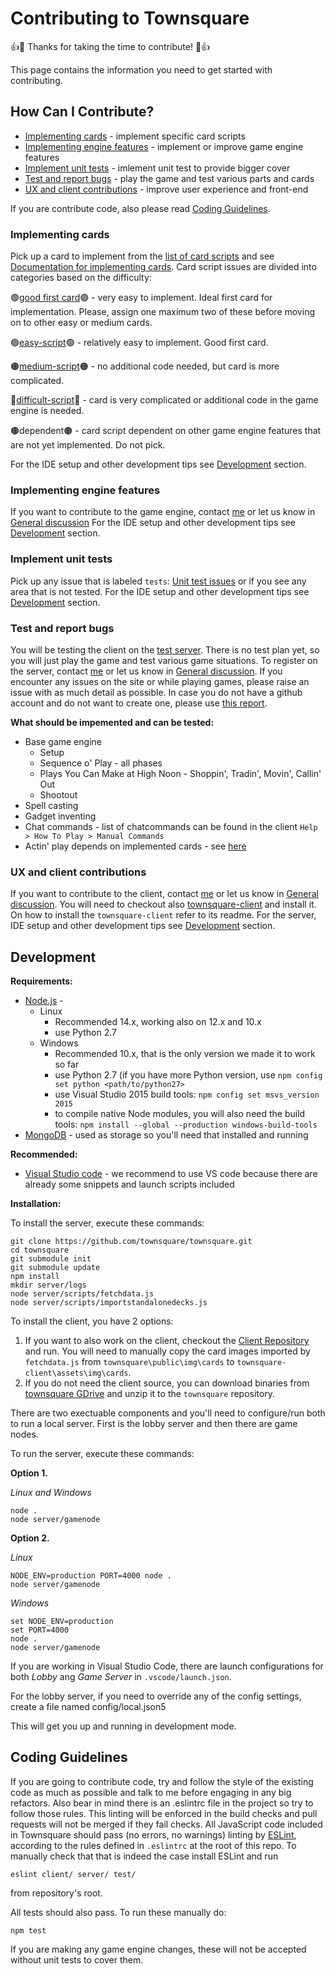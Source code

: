 # Contributing to Townsquare

:+1::tada: Thanks for taking the time to contribute! :tada::+1:

This page contains the information you need to get started with contributing.

## How Can I Contribute?
 * [Implementing cards](#Implementing-cards) - implement specific card scripts 
 * [Implementing engine features](#Implementing-engine-features) - implement or improve game engine features
 * [Implement unit tests](#Implement-unit-tests) - imlement unit test to provide bigger cover
 * [Test and report bugs](#Test-and-report-bugs) - play the game and test various parts and cards
 * [UX and client contributions](#UX-and-client-contributions) - improve user experience and front-end

If you are contribute code, also please read [Coding Guidelines](#Coding-guidelines).

### Implementing cards
Pick up a card to implement from the [list of card scripts](https://github.com/townteki/townsquare/issues?q=is%3Aissue+is%3Aopen+label%3Acard-script) and see [Documentation for implementing cards](https://github.com/townteki/townsquare/blob/master/docs/implementing-cards.md).
Card script issues are divided into categories based on the difficulty:

🟣[good first card](https://github.com/townteki/townsquare/issues?q=is%3Aissue+is%3Aopen+label%3A"good+first+card")🟣 - very easy to implement. Ideal first card for implementation. Please, assign one maximum two of these before moving on to other easy or medium cards.

🟢[easy-script](https://github.com/townteki/townsquare/issues?q=is%3Aissue+is%3Aopen+label%3Aeasy-script)🟢 - relatively easy to implement. Good first card.

🟠[medium-script](https://github.com/townteki/townsquare/issues?q=is%3Aissue+is%3Aopen+label%3Amedium-script)🟠 - no additional code needed, but card is more complicated.

🔴[difficult-script](https://github.com/townteki/townsquare/issues?q=is%3Aissue+is%3Aopen+label%3Adifficult-script)🔴 - card is very complicated or additional code in the game engine is needed.

🟤dependent🟤 - card script dependent on other game engine features that are not yet implemented. Do not pick.

For the IDE setup and other development tips see [Development](#Development) section. 

### Implementing engine features
If you want to contribute to the game engine, contact [me](mailto:mmeldo@gmail.com) or let us know in [General discussion](https://github.com/townteki/townsquare/discussions/categories/general)
For the IDE setup and other development tips see [Development](#Development) section. 

### Implement unit tests
Pick up any issue that is labeled `tests`: [Unit test issues](https://github.com/townteki/townsquare/issues?q=is%3Aissue+is%3Aopen+label%3Atests) or if you see any area that is not tested.
For the IDE setup and other development tips see [Development](#Development) section. 

### Test and report bugs
You will be testing the client on the [test server](https://doomtown.us). There is no test plan yet, so you will just play the game and test various game situations. To register on the server, contact [me](mailto:mmeldo@gmail.com) or let us know in [General discussion](https://github.com/townteki/townsquare/discussions/categories/general).
If you encounter any issues on the site or while playing games, please raise an issue with as much detail as possible. In case you do not have a github account and do not want to create one, please use [this report](https://gitreports.com/issue/townteki/townsquare).

**What should be impemented and can be tested:**
 - Base game engine
    * Setup
    * Sequence o' Play - all phases
    * Plays You Can Make at High Noon - Shoppin', Tradin', Movin', Callin' Out
    * Shootout
 - Spell casting
 - Gadget inventing
 - Chat commands - list of chatcommands can be found in the client `Help > How To Play > Manual Commands`
 - Actin' play depends on implemented cards - see [here](https://github.com/townteki/townsquare/blob/master/docs/cardpool-status.md)

### UX and client contributions
If you want to contribute to the client, contact [me](mailto:mmeldo@gmail.com) or let us know in [General discussion](https://github.com/townteki/townsquare/discussions/categories/general).
You will need to checkout also [townsquare-client](https://github.com/townteki/townsquare-client) and install it. On how to install the `townsquare-client` refer to its readme.
For the server, IDE setup and other development tips see [Development](#Development) section. 

## Development

**Requirements:**
- [Node.js](https://nodejs.org/en/download/) - 
  * Linux 
     - Recommended 14.x, working also on 12.x and 10.x
     - use Python 2.7
  * Windows
     - Recommended 10.x, that is the only version we made it to work so far
     - use Python 2.7 (if you have more Python version, use `npm config set python <path/to/python27>`
     - use Visual Studio 2015 build tools: `npm config set msvs_version 2015`
     - to compile native Node modules, you will also need the build tools: `npm install --global --production windows-build-tools`
- [MongoDB](https://www.mongodb.com/) - used as storage so you'll need that installed and running

**Recommended:**
- [Visual Studio code](https://code.visualstudio.com/download) - we recommend to use VS code because there are already some snippets and launch scripts included

**Installation:**

To install the server, execute these commands: 

```
git clone https://github.com/townsquare/townsquare.git
cd townsquare
git submodule init
git submodule update
npm install
mkdir server/logs
node server/scripts/fetchdata.js
node server/scripts/importstandalonedecks.js
```

To install the client, you have 2 options:

1. If you want to also work on the client, checkout the [Client Repository](https://github.com/townteki/townsquare-client) and run. You will need to manually copy the card images imported by `fetchdata.js` from `townsquare\public\img\cards` to `townsquare-client\assets\img\cards`.
2. If you do not need the client source, you can download binaries from [townsquare GDrive](https://drive.google.com/file/d/1MdnDSUBYE1Rl0edYYlHaLC3BcSfwx6-7/view?usp=sharing) and unzip it to the `townsquare` repository.

There are two exectuable components and you'll need to configure/run both to run a local server.  First is the lobby server and then there are game nodes.

To run the server, execute these commands:

**Option 1.**

*Linux and Windows*
```
node .
node server/gamenode
```

**Option 2.**

*Linux*
```
NODE_ENV=production PORT=4000 node .
node server/gamenode
```

*Windows*
```
set NODE_ENV=production
set PORT=4000
node .
node server/gamenode
```

If you are working in Visual Studio Code, there are launch configurations for both _Lobby_ ang _Game Server_ in `.vscode/launch.json`.

For the lobby server, if you need to override any of the config settings, create a file named config/local.json5

This will get you up and running in development mode.

## Coding Guidelines

If you are going to contribute code, try and follow the style of the existing code as much as possible and talk to me before engaging in any big refactors.  Also bear in mind there is an .eslintrc file in the project so try to follow those rules.  This linting will be enforced in the build checks and pull requests will not be merged if they fail checks.
All JavaScript code included in Townsquare should pass (no errors, no warnings)
linting by [ESLint](http://eslint.org/), according to the rules defined in
`.eslintrc` at the root of this repo. To manually check that that is indeed the
case install ESLint and run

```
eslint client/ server/ test/
```

from repository's root.

All tests should also pass.  To run these manually do:

```
npm test
```

If you are making any game engine changes, these will not be accepted without unit tests to cover them.

